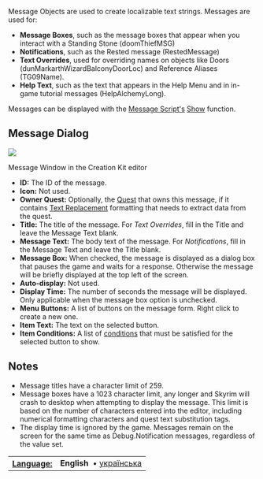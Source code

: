 Message Objects are used to create localizable text strings. Messages are used for:

-   **Message Boxes**, such as the message boxes that appear when you interact with a Standing Stone (doomThiefMSG)
-   **Notifications**, such as the Rested message (RestedMessage)
-   **Text Overrides**, used for overriding names on objects like Doors (dunMarkarthWizardBalconyDoorLoc) and Reference Aliases (TG09Name).
-   **Help Text**, such as the text that appears in the Help Menu and in in-game tutorial messages (HelpAlchemyLong).

Messages can be displayed with the [Message Script's](https://ck.uesp.net/wiki/Message_Script "Message Script") [Show](https://ck.uesp.net/wiki/Show_-_Message "Show - Message") function.

## Message Dialog

[![](https://ck.uesp.net/w/images/thumb/f/f7/MessageDialog.jpg/300px-MessageDialog.jpg)](https://ck.uesp.net/wiki/File:MessageDialog.jpg)

Message Window in the Creation Kit editor

-   **ID:** The ID of the message.
-   **Icon:** Not used.
-   **Owner Quest:** Optionally, the [Quest](https://ck.uesp.net/wiki/Category:Quest "Category:Quest") that owns this message, if it contains [Text Replacement](https://ck.uesp.net/wiki/Text_Replacement "Text Replacement") formatting that needs to extract data from the quest.
-   **Title:** The title of the message. For _Text Overrides_, fill in the Title and leave the Message Text blank.
-   **Message Text:** The body text of the message. For _Notifications_, fill in the Message Text and leave the Title blank.
-   **Message Box:** When checked, the message is displayed as a dialog box that pauses the game and waits for a response. Otherwise the message will be briefly displayed at the top left of the screen.
-   **Auto-display:** Not used.
-   **Display Time:** The number of seconds the message will be displayed. Only applicable when the message box option is unchecked.
-   **Menu Buttons:** A list of buttons on the message form. Right click to create a new one.
-   **Item Text:** The text on the selected button.
-   **Item Conditions:** A list of [conditions](https://ck.uesp.net/wiki/Category:Condition_Functions "Category:Condition Functions") that must be satisfied for the selected button to show.

## Notes
-   Message titles have a character limit of 259.
-   Message boxes have a 1023 character limit, any longer and Skyrim will crash to desktop when attempting to display the message. This limit is based on the number of characters entered into the editor, including numerical formatting characters and quest text substitution tags.
-   The display time is ignored by the game. Messages remain on the screen for the same time as Debug.Notification messages, regardless of the value set.

<table><tbody><tr><th><b><a href="https://ck.uesp.net/wiki/CreationKit:Language_policy" title="CreationKit:Language policy">Language:</a></b></th><td><b><a>English</a></b> <span></span><span></span><span></span><span></span><span></span><span></span><span></span><span></span><span></span><span></span><span></span><span></span><span></span><span></span><span></span><span></span><span></span><span></span><span></span><span></span><span></span><span></span><span></span><span></span><span></span><span></span><span></span><span></span><span></span><span></span><span></span><span></span><span></span><span></span><span></span><span></span><span></span><span></span><span></span><span></span><span></span><span></span><span></span><span></span><span></span><span></span><span></span>&nbsp;• <span lang="uk"><a href="https://ck.uesp.net/wiki/Message/uk" title="Message/uk">українська</a></span><span></span><span></span><span></span><span></span><span></span><span></span></td></tr></tbody></table>